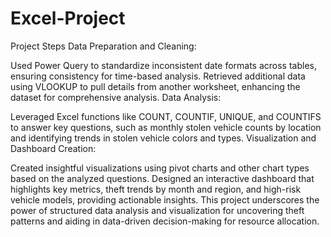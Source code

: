 # Excel-Project

Project Steps
Data Preparation and Cleaning:

Used Power Query to standardize inconsistent date formats across tables, ensuring consistency for time-based analysis.
Retrieved additional data using VLOOKUP to pull details from another worksheet, enhancing the dataset for comprehensive analysis.
Data Analysis:

Leveraged Excel functions like COUNT, COUNTIF, UNIQUE, and COUNTIFS to answer key questions, such as monthly stolen vehicle counts by location and identifying trends in stolen vehicle colors and types.
Visualization and Dashboard Creation:

Created insightful visualizations using pivot charts and other chart types based on the analyzed questions.
Designed an interactive dashboard that highlights key metrics, theft trends by month and region, and high-risk vehicle models, providing actionable insights.
This project underscores the power of structured data analysis and visualization for uncovering theft patterns and aiding in data-driven decision-making for resource allocation.
